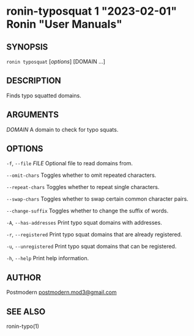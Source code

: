 # ronin-typosquat 1 "2023-02-01" Ronin "User Manuals"

## SYNOPSIS

`ronin typosquat` [*options*] [DOMAIN ...]

## DESCRIPTION

Finds typo squatted domains.

## ARGUMENTS

*DOMAIN*
  A domain to check for typo squats.

## OPTIONS

`-f`, `--file` *FILE*
  Optional file to read domains from.

`--omit-chars`
  Toggles whether to omit repeated characters.

`--repeat-chars`
  Toggles whether to repeat single characters.

`--swap-chars`
  Toggles whether to swap certain common character pairs.

`--change-suffix`
  Toggles whether to change the suffix of words.

`-A`, `--has-addresses`
  Print typo squat domains with addresses.

`-r`, `--registered`
  Print typo squat domains that are already registered.

`-u`, `--unregistered`
  Print typo squat domains that can be registered.

`-h`, `--help`
  Print help information.

## AUTHOR

Postmodern <postmodern.mod3@gmail.com>

## SEE ALSO

ronin-typo(1)
